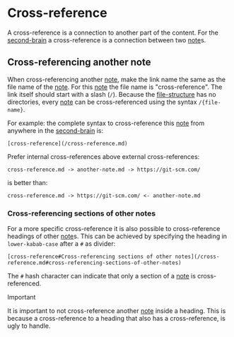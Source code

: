 # Cross-reference

A cross-reference is a connection to another part of the content.
For the [second-brain](/second-brain.md) a cross-reference is a connection between two [note](note.md)s.

## Cross-referencing another note

When cross-referencing another [note](note.md), make the link name the same as the file name of the [note](note.md).
For this [note](note.md) the file name is "cross-reference".
The link itself should start with a slash (`/`).
Because the [file-structure](/file-structure.md) has no directories, every [note](note.md) can be cross-referenced using the syntax `/{file-name}`.

For example: the complete syntax to cross-reference this [note](note.md) from anywhere in the [second-brain](/second-brain.md) is: 

```
[cross-reference](/cross-reference.md)
```

Prefer internal cross-references above external cross-references:

```
cross-reference.md -> another-note.md -> https://git-scm.com/
```

is better than:

```
cross-reference.md -> https://git-scm.com/ <- another-note.md
```

### Cross-referencing sections of other notes

For a more specific cross-reference it is also possible to cross-reference headings of other [note](note.md)s.
This can be achieved by specifying the heading in `lower-kabab-case` after a `#` as divider:

```
[cross-reference#Cross-referencing sections of other notes](/cross-reference.md#cross-referencing-sections-of-other-notes)
```

The `#` hash character can indicate that only a section of a [note](note.md) is cross-referenced.

> [!IMPORTANT]
> It is important to not cross-reference another [note](/note.md) inside a heading.
> This is because a cross-reference to a heading that also has a cross-reference, is ugly to handle.

